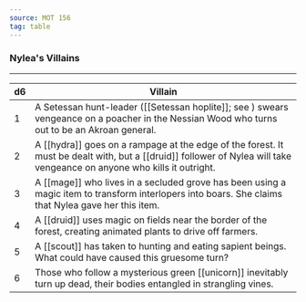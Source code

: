 ```yaml
---
source: MOT 156
tag: table
---
```


### Nylea's Villains
---
|d6|Villain|
|----|------------|
|1|A Setessan hunt-leader ([[Setessan hoplite]]; see ) swears vengeance on a poacher in the Nessian Wood who turns out to be an Akroan general.|
|2|A [[hydra]] goes on a rampage at the edge of the forest. It must be dealt with, but a [[druid]] follower of Nylea will take vengeance on anyone who kills it outright.|
|3|A [[mage]] who lives in a secluded grove has been using a magic item to transform interlopers into boars. She claims that Nylea gave her this item.|
|4|A [[druid]] uses magic on fields near the border of the forest, creating animated plants to drive off farmers.|
|5|A [[scout]] has taken to hunting and eating sapient beings. What could have caused this gruesome turn?|
|6|Those who follow a mysterious green [[unicorn]] inevitably turn up dead, their bodies entangled in strangling vines.|
